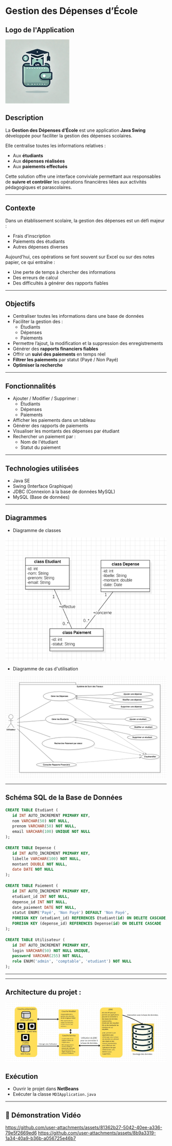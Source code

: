 # Gestion des Dépenses d’École

##  Logo de l'Application
<img src="./logo.jpg" alt="Logo Gestion des Dépenses Étudiants" width="200"/>

##  Description
La **Gestion des Dépenses d’École** est une application **Java Swing** développée pour faciliter la gestion des dépenses scolaires.

Elle centralise toutes les informations relatives :
- Aux **étudiants**
- Aux **dépenses réalisées**
- Aux **paiements effectués**

 Cette solution offre une interface conviviale permettant aux responsables de **suivre et contrôler** les opérations financières liées aux activités pédagogiques et parascolaires.

---

##  Contexte
Dans un établissement scolaire, la gestion des dépenses est un défi majeur :
- Frais d’inscription
- Paiements des étudiants
- Autres dépenses diverses

 Aujourd'hui, ces opérations se font souvent sur Excel ou sur des notes papier, ce qui entraîne :
- Une perte de temps à chercher des informations
- Des erreurs de calcul
- Des difficultés à générer des rapports fiables

---

##  Objectifs
- Centraliser toutes les informations dans une base de données
- Faciliter la gestion des :
  - Étudiants
  - Dépenses
  - Paiements
- Permettre l’ajout, la modification et la suppression des enregistrements
- Générer des **rapports financiers fiables**
- Offrir un **suivi des paiements** en temps réel
- **Filtrer les paiements** par statut (Payé / Non Payé)
- **Optimiser la recherche**

---

##  Fonctionnalités
- Ajouter / Modifier / Supprimer :
  - Étudiants
  - Dépenses
  - Paiements
- Afficher les paiements dans un tableau
- Générer des rapports de paiements
- Visualiser les montants des dépenses par étudiant
- Rechercher un paiement par :
  - Nom de l'étudiant
  - Statut du paiement

---

##  Technologies utilisées
- Java SE
- Swing (Interface Graphique)
- JDBC (Connexion à la base de données MySQL)
- MySQL (Base de données)

---

##  Diagrammes
- Diagramme de classes 

![Aperçu de l'application](./Screenshot%202025-03-23%20111307.png)

- Diagramme de cas d'utilisation 

![Aperçu de l'application](Screenshot%202025-03-23%20104634.png)

---
 ##   Schéma SQL de la Base de Données
 ```sql
CREATE TABLE Etudiant (
    id INT AUTO_INCREMENT PRIMARY KEY,
    nom VARCHAR(50) NOT NULL,
    prenom VARCHAR(50) NOT NULL,
    email VARCHAR(100) UNIQUE NOT NULL
);

CREATE TABLE Depense (
    id INT AUTO_INCREMENT PRIMARY KEY,
    libelle VARCHAR(100) NOT NULL,
    montant DOUBLE NOT NULL,
    date DATE NOT NULL
);

CREATE TABLE Paiement (
    id INT AUTO_INCREMENT PRIMARY KEY,
    etudiant_id INT NOT NULL,
    depense_id INT NOT NULL,
    date_paiement DATE NOT NULL,
    statut ENUM('Payé', 'Non Payé') DEFAULT 'Non Payé',
    FOREIGN KEY (etudiant_id) REFERENCES Etudiant(id) ON DELETE CASCADE,
    FOREIGN KEY (depense_id) REFERENCES Depense(id) ON DELETE CASCADE
);

CREATE TABLE Utilisateur (
    id INT AUTO_INCREMENT PRIMARY KEY,
    login VARCHAR(50) NOT NULL UNIQUE,
    password VARCHAR(255) NOT NULL,
    role ENUM('admin', 'comptable', 'etudiant') NOT NULL
);
```
---
---
## Architecture du projet :
![Architecture du Projet](./Architecture%20du%20projet.jpg)
##  Exécution
- Ouvrir le projet dans **NetBeans**
- Exécuter la classe `MDIApplication.java`

---

## 🎥 Démonstration Vidéo
https://github.com/user-attachments/assets/81362b27-5042-40ee-a336-79e5f2669ed6
https://github.com/user-attachments/assets/8b9a3319-1a34-40a9-b36b-a056725e46b7
